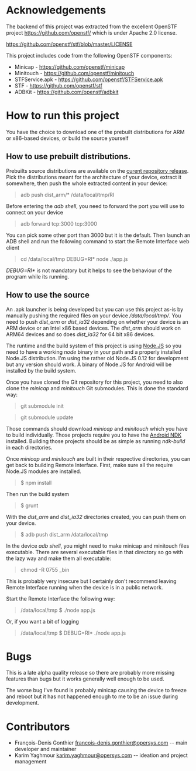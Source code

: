 # Acknowledgements

The backend of this project was extracted from the excellent OpenSTF project https://github.com/openstf/ which is under Apache 2.0 license.

https://github.com/openstf/stf/blob/master/LICENSE

This project includes code from the following OpenSTF components:

* Minicap - https://github.com/openstf/minicap
* Minitouch - https://github.com/openstf/minitouch
* STFService.apk - https://github.com/openstf/STFService.apk
* STF - https://github.com/openstf/stf
* ADBKit - https://github.com/openstf/adbkit

# How to run this project

You have the choice to download one of the prebuilt distributions for ARM or x86-based devices, or build the source yourself

## How to use prebuilt distributions.

Prebuilts source distributions are available on the [curent repository release](https://github.com/opersys/remote-interface). Pick the distributions meant for the architecture of your device, extract it somewhere, then push the whole extracted content in your device:

> adb push dist_arm/* /data/local/tmp/RI

Before entering the *adb shell*, you need to forward the port you will use to connect on your device

> adb forward tcp:3000 tcp:3000

You can pick some other port than 3000 but it is the default. Then launch an ADB shell and run the following command to start the Remote Interface web client

> cd /data/local/tmp
> DEBUG=RI* node ./app.js

*DEBUG=RI\** is not mandatory but it helps to see the behaviour of the program while its running.

## How to use the source

An .apk launcher is being developed but you can use this project as-is by manually pushing the required files on your device */data/local/tmp/*. You need to push *dist_arm* or *dist_ia32* depending on whether your device is an ARM device or an Intel x86 based devices. The *dist_arm* should work on ARM64 devices and so does *dist_ia32* for 64 bit x86 devices.

The runtime and the build system of this project is using [Node.JS](http://nodejs.org) so you need to have a working *node* binary in your path and a properly installed Node.JS distribution. I'm using the rather old Node.JS 0.12 for development but any version should work. A binary of Node.JS for Android will be installed by the build system.

Once you have cloned the Git repository for this project, you need to also clone the *minicap* and *minitouch* Git submodules. This is done the standard way:

> git submodule init

> git submodule update

Those commands should download *minicap* and *minitouch* which you have to build individually. Those projects require you to have the [Android NDK](http://developer.android.com/tools/sdk/ndk/index.html) installed. Building those projects should be as simple as running *ndk-build* in each directories.

Once *minicap* and *minitouch* are built in their respective directories, you can get back to building Remote Interface. First, make sure all the require Node.JS modules are installed.

> $ npm install

Then run the build system

> $ grunt

With the *dist_arm* and *dist_ia32* directories created, you can push them on your device.

> $ adb push dist_arm /data/local/tmp

In the device *adb shell*, you might need to make minicap and minitouch files executable. There are several executable files in that directory so go with the lazy way and make them all executable:

> chmod -R 0755 _bin

This is probably very insecure but I certainly don't recommend leaving Remote Interface running when the device is in a public network.

Start the Remote Interface the following way:

> /data/local/tmp $ ./node app.js

Or, if you want a bit of logging

> /data/local/tmp $ DEBUG=RI* ./node app.js

# Bugs

This is a late alpha quality release so there are probably more missing features than bugs but it works generally well enough to be used.

The worse bug I've found is probably minicap causing the device to freeze and reboot but it has not happened enough to me to be an issue during development.

# Contributors
* François-Denis Gonthier francois-denis.gonthier@opersys.com -- main developer and maintainer
* Karim Yaghmour karim.yaghmour@opersys.com -- ideation and project management
